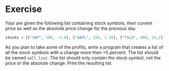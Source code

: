 # Exercise

Your are given the following list containing stock symbols, their current price
as well as the absolute price change for the previous day

```python
stocks = [["SAP", 106, -3.0], ["AAPL", 165, 1.25], ["TSLA", 860, 24,2], ["ORCL", 76, -0.25], ["ZM", 114, 6.2]]
```

As you plan to take some of the profits, write a program that creates a list of all the stock
symbols with a change more then +5 percent. The list should be named `sell_list`.
The list should only contain the
stock symbol, not the price or the absolute change. Print the resulting list.
